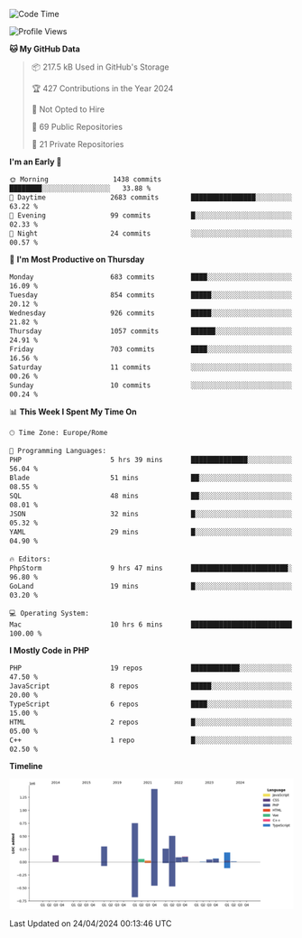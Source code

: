 <!--START_SECTION:waka-->
![Code Time](http://img.shields.io/badge/Code%20Time-5%2C015%20hrs%205%20mins-blue)

![Profile Views](http://img.shields.io/badge/Profile%20Views-19-blue)

**🐱 My GitHub Data** 

> 📦 217.5 kB Used in GitHub's Storage 
 > 
> 🏆 427 Contributions in the Year 2024
 > 
> 🚫 Not Opted to Hire
 > 
> 📜 69 Public Repositories 
 > 
> 🔑 21 Private Repositories 
 > 
**I'm an Early 🐤** 

```text
🌞 Morning                1438 commits        ████████░░░░░░░░░░░░░░░░░   33.88 % 
🌆 Daytime                2683 commits        ████████████████░░░░░░░░░   63.22 % 
🌃 Evening                99 commits          █░░░░░░░░░░░░░░░░░░░░░░░░   02.33 % 
🌙 Night                  24 commits          ░░░░░░░░░░░░░░░░░░░░░░░░░   00.57 % 
```
📅 **I'm Most Productive on Thursday** 

```text
Monday                   683 commits         ████░░░░░░░░░░░░░░░░░░░░░   16.09 % 
Tuesday                  854 commits         █████░░░░░░░░░░░░░░░░░░░░   20.12 % 
Wednesday                926 commits         █████░░░░░░░░░░░░░░░░░░░░   21.82 % 
Thursday                 1057 commits        ██████░░░░░░░░░░░░░░░░░░░   24.91 % 
Friday                   703 commits         ████░░░░░░░░░░░░░░░░░░░░░   16.56 % 
Saturday                 11 commits          ░░░░░░░░░░░░░░░░░░░░░░░░░   00.26 % 
Sunday                   10 commits          ░░░░░░░░░░░░░░░░░░░░░░░░░   00.24 % 
```


📊 **This Week I Spent My Time On** 

```text
🕑︎ Time Zone: Europe/Rome

💬 Programming Languages: 
PHP                      5 hrs 39 mins       ██████████████░░░░░░░░░░░   56.04 % 
Blade                    51 mins             ██░░░░░░░░░░░░░░░░░░░░░░░   08.55 % 
SQL                      48 mins             ██░░░░░░░░░░░░░░░░░░░░░░░   08.01 % 
JSON                     32 mins             █░░░░░░░░░░░░░░░░░░░░░░░░   05.32 % 
YAML                     29 mins             █░░░░░░░░░░░░░░░░░░░░░░░░   04.90 % 

🔥 Editors: 
PhpStorm                 9 hrs 47 mins       ████████████████████████░   96.80 % 
GoLand                   19 mins             █░░░░░░░░░░░░░░░░░░░░░░░░   03.20 % 

💻 Operating System: 
Mac                      10 hrs 6 mins       █████████████████████████   100.00 % 
```

**I Mostly Code in PHP** 

```text
PHP                      19 repos            ████████████░░░░░░░░░░░░░   47.50 % 
JavaScript               8 repos             █████░░░░░░░░░░░░░░░░░░░░   20.00 % 
TypeScript               6 repos             ████░░░░░░░░░░░░░░░░░░░░░   15.00 % 
HTML                     2 repos             █░░░░░░░░░░░░░░░░░░░░░░░░   05.00 % 
C++                      1 repo              █░░░░░░░░░░░░░░░░░░░░░░░░   02.50 % 
```



**Timeline**

![Lines of Code chart](https://raw.githubusercontent.com/frnwtr/frnwtr/main/assets/bar_graph.png)


 Last Updated on 24/04/2024 00:13:46 UTC
<!--END_SECTION:waka-->